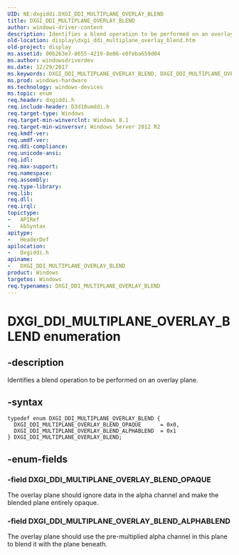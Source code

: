 ```yaml
---
UID: NE:dxgiddi.DXGI_DDI_MULTIPLANE_OVERLAY_BLEND
title: DXGI_DDI_MULTIPLANE_OVERLAY_BLEND
author: windows-driver-content
description: Identifies a blend operation to be performed on an overlay plane.
old-location: display\dxgi_ddi_multiplane_overlay_blend.htm
old-project: display
ms.assetid: 00b263e7-8655-4219-8e06-e0feba659d04
ms.author: windowsdriverdev
ms.date: 12/29/2017
ms.keywords: DXGI_DDI_MULTIPLANE_OVERLAY_BLEND, DXGI_DDI_MULTIPLANE_OVERLAY_BLEND_ALPHABLEND, DXGI_DDI_MULTIPLANE_OVERLAY_BLEND_OPAQUE, display.dxgi_ddi_multiplane_overlay_blend, dxgiddi/DXGI_DDI_MULTIPLANE_OVERLAY_BLEND_ALPHABLEND, DXGI_DDI_MULTIPLANE_OVERLAY_BLEND enumeration [Display Devices], dxgiddi/DXGI_DDI_MULTIPLANE_OVERLAY_BLEND, dxgiddi/DXGI_DDI_MULTIPLANE_OVERLAY_BLEND_OPAQUE
ms.prod: windows-hardware
ms.technology: windows-devices
ms.topic: enum
req.header: dxgiddi.h
req.include-header: D3d10umddi.h
req.target-type: Windows
req.target-min-winverclnt: Windows 8.1
req.target-min-winversvr: Windows Server 2012 R2
req.kmdf-ver: 
req.umdf-ver: 
req.ddi-compliance: 
req.unicode-ansi: 
req.idl: 
req.max-support: 
req.namespace: 
req.assembly: 
req.type-library: 
req.lib: 
req.dll: 
req.irql: 
topictype:
-	APIRef
-	kbSyntax
apitype:
-	HeaderDef
apilocation:
-	Dxgiddi.h
apiname:
-	DXGI_DDI_MULTIPLANE_OVERLAY_BLEND
product: Windows
targetos: Windows
req.typenames: DXGI_DDI_MULTIPLANE_OVERLAY_BLEND
---
```


# DXGI_DDI_MULTIPLANE_OVERLAY_BLEND enumeration


## -description


Identifies a blend operation to be performed on an overlay plane.


## -syntax


````
typedef enum DXGI_DDI_MULTIPLANE_OVERLAY_BLEND { 
  DXGI_DDI_MULTIPLANE_OVERLAY_BLEND_OPAQUE      = 0x0,
  DXGI_DDI_MULTIPLANE_OVERLAY_BLEND_ALPHABLEND  = 0x1
} DXGI_DDI_MULTIPLANE_OVERLAY_BLEND;
````


## -enum-fields




### -field DXGI_DDI_MULTIPLANE_OVERLAY_BLEND_OPAQUE

The overlay plane should ignore data in the alpha channel and make the blended plane entirely opaque.


### -field DXGI_DDI_MULTIPLANE_OVERLAY_BLEND_ALPHABLEND

The overlay plane should use the pre-multiplied alpha channel in this plane to blend it with the plane beneath.

